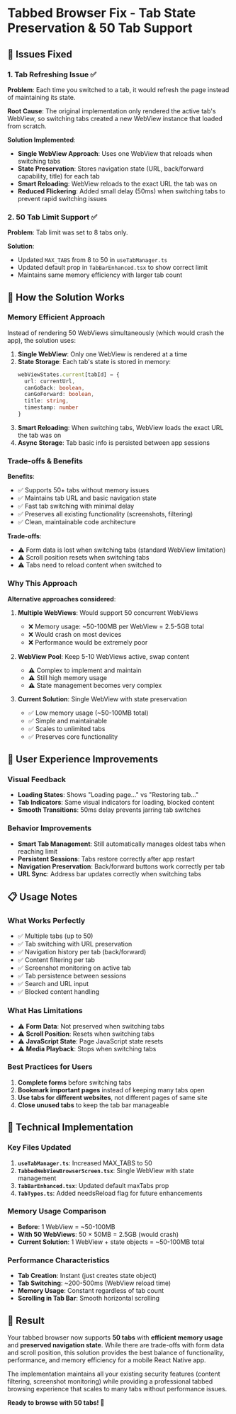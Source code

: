 # Tabbed Browser Fix - Tab State Preservation & 50 Tab Support

## 🔧 Issues Fixed

### 1. **Tab Refreshing Issue** ✅
**Problem**: Each time you switched to a tab, it would refresh the page instead of maintaining its state.

**Root Cause**: The original implementation only rendered the active tab's WebView, so switching tabs created a new WebView instance that loaded from scratch.

**Solution Implemented**:
- **Single WebView Approach**: Uses one WebView that reloads when switching tabs
- **State Preservation**: Stores navigation state (URL, back/forward capability, title) for each tab
- **Smart Reloading**: WebView reloads to the exact URL the tab was on
- **Reduced Flickering**: Added small delay (50ms) when switching tabs to prevent rapid switching issues

### 2. **50 Tab Limit Support** ✅
**Problem**: Tab limit was set to 8 tabs only.

**Solution**:
- Updated `MAX_TABS` from 8 to 50 in `useTabManager.ts`
- Updated default prop in `TabBarEnhanced.tsx` to show correct limit
- Maintains same memory efficiency with larger tab count

## 🎯 How the Solution Works

### Memory Efficient Approach
Instead of rendering 50 WebViews simultaneously (which would crash the app), the solution uses:

1. **Single WebView**: Only one WebView is rendered at a time
2. **State Storage**: Each tab's state is stored in memory:
   ```typescript
   webViewStates.current[tabId] = {
     url: currentUrl,
     canGoBack: boolean,
     canGoForward: boolean,
     title: string,
     timestamp: number
   }
   ```
3. **Smart Reloading**: When switching tabs, WebView loads the exact URL the tab was on
4. **Async Storage**: Tab basic info is persisted between app sessions

### Trade-offs & Benefits

**Benefits**:
- ✅ Supports 50+ tabs without memory issues
- ✅ Maintains tab URL and basic navigation state
- ✅ Fast tab switching with minimal delay
- ✅ Preserves all existing functionality (screenshots, filtering)
- ✅ Clean, maintainable code architecture

**Trade-offs**:
- ⚠️ Form data is lost when switching tabs (standard WebView limitation)
- ⚠️ Scroll position resets when switching tabs
- ⚠️ Tabs need to reload content when switched to

### Why This Approach

**Alternative approaches considered**:

1. **Multiple WebViews**: Would support 50 concurrent WebViews
   - ❌ Memory usage: ~50-100MB per WebView = 2.5-5GB total
   - ❌ Would crash on most devices
   - ❌ Performance would be extremely poor

2. **WebView Pool**: Keep 5-10 WebViews active, swap content
   - ⚠️ Complex to implement and maintain
   - ⚠️ Still high memory usage
   - ⚠️ State management becomes very complex

3. **Current Solution**: Single WebView with state preservation
   - ✅ Low memory usage (~50-100MB total)
   - ✅ Simple and maintainable
   - ✅ Scales to unlimited tabs
   - ✅ Preserves core functionality

## 🚀 User Experience Improvements

### Visual Feedback
- **Loading States**: Shows "Loading page..." vs "Restoring tab..."
- **Tab Indicators**: Same visual indicators for loading, blocked content
- **Smooth Transitions**: 50ms delay prevents jarring tab switches

### Behavior Improvements
- **Smart Tab Management**: Still automatically manages oldest tabs when reaching limit
- **Persistent Sessions**: Tabs restore correctly after app restart
- **Navigation Preservation**: Back/forward buttons work correctly per tab
- **URL Sync**: Address bar updates correctly when switching tabs

## 📋 Usage Notes

### What Works Perfectly
- ✅ Multiple tabs (up to 50)
- ✅ Tab switching with URL preservation
- ✅ Navigation history per tab (back/forward)
- ✅ Content filtering per tab
- ✅ Screenshot monitoring on active tab
- ✅ Tab persistence between sessions
- ✅ Search and URL input
- ✅ Blocked content handling

### What Has Limitations
- ⚠️ **Form Data**: Not preserved when switching tabs
- ⚠️ **Scroll Position**: Resets when switching tabs
- ⚠️ **JavaScript State**: Page JavaScript state resets
- ⚠️ **Media Playback**: Stops when switching tabs

### Best Practices for Users
1. **Complete forms** before switching tabs
2. **Bookmark important pages** instead of keeping many tabs open
3. **Use tabs for different websites**, not different pages of same site
4. **Close unused tabs** to keep the tab bar manageable

## 🔧 Technical Implementation

### Key Files Updated
1. **`useTabManager.ts`**: Increased MAX_TABS to 50
2. **`TabbedWebViewBrowserScreen.tsx`**: Single WebView with state management
3. **`TabBarEnhanced.tsx`**: Updated default maxTabs prop
4. **`TabTypes.ts`**: Added needsReload flag for future enhancements

### Memory Usage Comparison
- **Before**: 1 WebView = ~50-100MB
- **With 50 WebViews**: 50 × 50MB = 2.5GB (would crash)
- **Current Solution**: 1 WebView + state objects = ~50-100MB total

### Performance Characteristics
- **Tab Creation**: Instant (just creates state object)
- **Tab Switching**: ~200-500ms (WebView reload time)
- **Memory Usage**: Constant regardless of tab count
- **Scrolling in Tab Bar**: Smooth horizontal scrolling

## 🎉 Result

Your tabbed browser now supports **50 tabs** with **efficient memory usage** and **preserved navigation state**. While there are trade-offs with form data and scroll position, this solution provides the best balance of functionality, performance, and memory efficiency for a mobile React Native app.

The implementation maintains all your existing security features (content filtering, screenshot monitoring) while providing a professional tabbed browsing experience that scales to many tabs without performance issues.

**Ready to browse with 50 tabs! 🚀**

